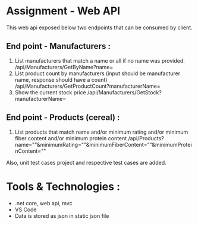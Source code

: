 # Assignment - Web API

This web api exposed below two endpoints that can be consumed by client.

## End point - Manufacturers : 
1. List manufacturers that match a name or all if no name was provided. 
    /api/Manufacturers/GetByName?name=
2. List product count by manufacturers (input should be manufacturer name, response should have a count)
    /api/Manufacturers/GetProductCount?manufacturerName=
3. Show the current stock price
   /api/Manufacturers/GetStock?manufacturerName=

## End point - Products (cereal) :  
1. List products that match name and/or minimum rating and/or minimum fiber content and/or minimum protein content
  /api/Products?name=""&minimumRating=""&minimumFiberContent=""&minimumProteinContent=""


Also, unit test cases project and respective test cases are added.

# Tools & Technologies :
- .net core, web api, mvc 
- VS Code 
- Data is stored as json in static json file
